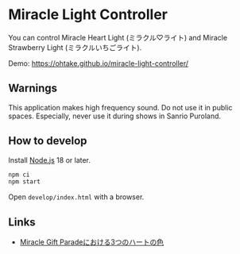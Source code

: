 # Miracle Light Controller

You can control Miracle Heart Light (ミラクル♡ライト) and  Miracle Strawberry Light (ミラクルいちごライト).

Demo: <https://ohtake.github.io/miracle-light-controller/>

## Warnings

This application makes high frequency sound.
Do not use it in public spaces.
Especially, never use it during shows in Sanrio Puroland.

## How to develop

Install [Node.js](https://nodejs.org/en) 18 or later.

```bash
npm ci
npm start
```

Open `develop/index.html` with a browser.

## Links

* [Miracle Gift Paradeにおける3つのハートの色](https://ameblo.jp/ohtaket/entry-12338123508.html)
